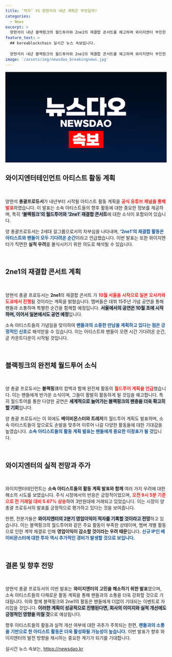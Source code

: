 ```yaml
---
title: ‘적자’ YG 양현석의 내년 계획은 무엇일까?
categories:
  - News
excerpt: >
  양현석이 내년 블랙핑크의 월드투어와 2ne1의 재결합 콘서트를 예고하며 와이지엔터 부진한 실적 우려를 잠재우려는 모습. 실적 부진 속 상승세를 보이는 주가, 무슨 이유일까? 클릭해 확인하세요!
feature_text: >
  ## koreablockchain 실시간 뉴스 속보입니다.

  양현석이 내년 블랙핑크의 월드투어와 2ne1의 재결합 콘서트를 예고하며 와이지엔터 부진한 실적 우려를 잠재우려는 모습. 실적 부진 속 상승세를 보이는 주가, 무슨 이유일까? 클릭해 확인하세요!
image: '/assets/img/newsdao_breakingnews.jpg'
---
```


<p><img src="/assets/img/newsdao_breakingnews.jpg" alt="koreablockchain 속보" /></p>

<h2 data-ke-size="size26">와이지엔터테인먼트 아티스트 활동 계획</h2>

<p data-ke-size="size16">&nbsp;</p>

<p>양현석 <b>총괄프로듀서</b>가 내년부터 시작될 아티스트 활동 계획을 <b><span style="color: #ee2323;">공식 유튜브 채널을 통해 발표</span></b>하였습니다. 이 발표는 소속 아티스트들의 향후 활동에 대한 중요한 정보를 제공하며, 특히 <b><span style="background-color: #21538527;">‘블랙핑크’의 월드투어와 ‘2ne1′ 재결합 콘서트</span></b>에 대한 소식이 포함되어 있습니다. </p>

<p>양 총괄프로듀서는 2세대 걸그룹으로서의 자부심을 나타내며, <b><span style="color: #1a5490;">‘2ne1’의 재결합 활동은 아티스트와 팬들이 모두 기다려온 순간</span></b>이라고 언급했습니다. 이번 발표는 또한 와이지엔터가 직면한 <b>실적 우려</b>를 불식시키기 위한 의도로 해석될 수 있습니다.  </p>

<p data-ke-size="size16">&nbsp;</p>

<h2 data-ke-size="size26">2ne1의 재결합 콘서트 계획</h2>

<p data-ke-size="size16">&nbsp;</p>

<p>양현석 총괄 프로듀서는 <b>2ne1</b>의 재결합 콘서트 가 <b><span style="color: #ee2323;">10월 서울을 시작으로 일본 오사카와 도쿄에서 진행</span></b>될 것이라는 계획을 밝혔습니다. 멤버들은 데뷔 15주년 기념 공연을 통해 팬들과 소통하며 특별한 순간을 함께할 예정입니다. <b><span style="background-color: #21538527;">서울에서의 공연은 10월 초에 시작하며, 이어서 일본에서도 공연 예정</span></b>입니다.</p>

<p>소속 아티스트들의 기념일을 맞이하여 <b><span style="color: #1a5490;">팬들과의 소중한 만남을 계획하고 있다는 점은 긍정적인 신호</span></b>로 해석받을 수 있습니다. 이는 아티스트와 팬들이 오랜 시간 기다려온 순간, 곧 카운트다운이 시작될 것입니다.</p>

<p data-ke-size="size16">&nbsp;</p>

<h2 data-ke-size="size26">블랙핑크의 완전체 월드투어 소식</h2>

<p data-ke-size="size16">&nbsp;</p>

<p>양 총괄 프로듀서는 <b>블랙핑크</b>의 컴백과 함께 완전체 활동의 <b><span style="color: #ee2323;">월드투어 계획을 언급</span></b>했습니다. 이는 팬들에게 반가운 소식이며, 그들이 활발히 활동하게 될 것임을 예고합니다. 특히 월드투어를 통한 다양한 공연은 <b><span style="background-color: #21538527;">세계적으로 늘어가는 블랙핑크의 팬층을 더욱 확고히 할 기회</span></b>입니다.</p>

<p>양 총괄 프로듀서는 이 외에도 <b>베이비몬스터와 트레저</b>의 월드투어 계획도 발표하며, 소속 아티스트들이 앞으로도 손발을 맞추어 이루어 나갈 다양한 활동들에 대한 기대감을 높였습니다. <b><span style="color: #1a5490;">소속 아티스트들의 활동 계획 발표는 팬들에게 중요한 이정표가 될 것</span></b>입니다.</p>

<p data-ke-size="size16">&nbsp;</p>

<h2 data-ke-size="size26">와이지엔터의 실적 전망과 주가</h2>

<p data-ke-size="size16">&nbsp;</p>

<p>와이지엔터테인먼트는 <b>소속 아티스트들의 활동 계획 발표와 함께</b> 여러 가지 우려에 대한 해소의 시도를 보였습니다. 주식 시장에서의 반응은 긍정적이었으며, <b><span style="color: #ee2323;">오전 9시 5분 기준으로 전 거래일 대비 5.67% 상승</span></b>하여 3만원대에 거래되고 있었습니다. 이는 시장이 양 총괄 프로듀서의 발표를 긍정적으로 평가하고 있다는 것을 보여줍니다. </p>

<p>한편, 전문가들은 <b><span style="background-color: #21538527;">와이지엔터의 2분기 영업이익이 적자를 기록할 것이라고 전망</span></b>하고 있습니다. 이는 블랙핑크의 월드투어와 같은 주요 활동이 부족한 상태이며, 멤버 개별 활동으로 인한 계약 체결로 인해 <b>영업이익이 감소할 것이라는 우려 때문</b>입니다. <b><span style="color: #1a5490;">신규 IP인 베이비몬스터에 대한 투자 역시 추가적인 경비가 발생할 것으로 보입니다.</span></b></p>

<p data-ke-size="size16">&nbsp;</p>

<h2 data-ke-size="size26">결론 및 향후 전망</h2>

<p data-ke-size="size16">&nbsp;</p>

<p>양현석 총괄 프로듀서의 이번 발표는 <b>와이지엔터의 고민을 해소하기 위한 발표</b>였으며, 소속 아티스트들의 다채로운 활동 계획을 통해 팬들과의 소통을 더욱 강화할 것으로 기대됩니다. 이와 함께 블랙핑크와 2ne1의 활동은 팬들에게 더없이 기대되는 이벤트로 자리잡을 것입니다. <b><span style="background-color: #21538527;">이러한 계획이 성공적으로 진행된다면, 회사의 이미지와 실적 개선에도 긍정적인 영향을 미칠 것</span></b>으로 예상됩니다.</p>

<p>향후 아티스트들의 활동과 실적 개선 여부에 대한 귀추가 주목되는 한편, <b><span style="color: #1a5490;">팬들과의 소통을 기반으로 한 아티스트 활동은 더욱 활성화될 가능성이 높습니다.</span></b> 이번 발표가 향후 와이지엔터의 발전 방향을 제시하는 중요한 계기가 되기를 기대합니다.</p>
실시간 뉴스 속보는, <a href="https://newsdao.kr" rel="dofollow">https://newsdao.kr</a>


